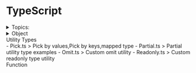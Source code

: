 # TypeScript

<details> 
<summary>
Topics:
</summary>

- Type.ts > Primitive types
- TS_Type.ts > Any,Void,Never,strictNullChecks
- TS_Type-V2.ts > Union types,Function Type,Optional Arguments,Default Parameters
- TS_Type-V3.ts > Object Types, Array Types,Generics,Tuples Types
- Type_Aliases.ts > Type Aliases
- Type_Assertions.ts > Type Assertions
- Enum.ts > Enum
- Interface.ts > Interface
- Interface-V2.ts > Interface with class,array
- Interface-with-Fn.ts > Interfaces with Function Types,Optional Properties
- Index_Signature.ts > Index Signature
- Class.ts > Classes,Constructors,Private,Public & ReadOnly Members
- Getter-Setter.ts > Getter,Setter in Class
- Inheritance.ts > Inheritance,Abstract Class
- Implement.ts > Implement keyword ,interface & class
- Static-Props-Methods.ts > Static Properties and Methods
- Generics.ts > Generics Classes,Generics Interface
- Generics-V2.ts > class with generics
- Function-Overload.ts > Function Overloading
- ConditionalTypes.ts > Conditional Types example(Generic,extends)
- KeyOf.ts >The keyof type operator Example
- Union-Type.ts > Union Type & Discriminating union type Example
- RecordType.ts > Record Type type Example
- MappedType.ts > Mapped Type example,type transforming
</details>

<details>
<summary> Object</summary>

- getDeepObjValue() > access obj value (`keyof`,`extends`, `index signature`)
</details>

<summary> Utility Types</summary>
- Pick.ts > Pick by values,Pick by keys,mapped type
- Partial.ts > Partial utility type examples
- Omit.ts > Custom omit utility
- Readonly.ts > Custom readonly type utility
</details>

<summary>Function</summary>
</details>
